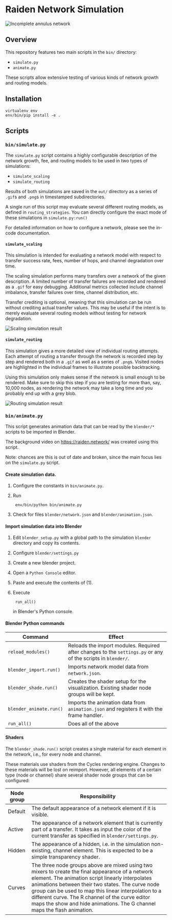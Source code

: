 # Raiden Network Simulation

![Incomplete annulus network](sample_network.png)

## Overview

This repository features two main scripts in the `bin/` directory:
* `simulate.py`
* `animate.py`

These scripts allow extensive testing of various kinds of network growth and routing models.


## Installation

```
virtualenv env
env/bin/pip install -e .
```


## Scripts

### `bin/simulate.py`

The `simulate.py` script contains a highly configurable description of the network growth, fee, and routing models to be used in two types of simulations:
* `simulate_scaling`
* `simulate_routing`

Results of both simulations are saved in the `out/` directory as a series of `.gif`s and `.png`s in timestamped subdirectories.

A single run of this script may evaluate several different routing models, as defined in `routing_strategies`. You can directly configure the exact mode of these simulations in `simulate.py:run()`

For detailed information on how to configure a network, please see the in-code documentation.


#### `simulate_scaling`

This simulation is intended for evaluating a network model with respect to transfer success rate, fees, number of hops, and channel degradation over time.

The scaling simulation performs many transfers over a network of the given description. A limited number of transfer failures are recorded and rendered as a `.gif` for easy debugging. Additional metrics collected include channel imbalance, transfer failures over time, channel distribution, etc.

Transfer crediting is optional, meaning that this simulation can be run without crediting actual transfer values. This may be useful if the intent is to merely evaluate several routing models without testing for network degradation.

![Scaling simulation result](sample_scaling.png)


#### `simulate_routing`

This simulation gives a more detailed view of individual routing attempts. Each attempt of routing a transfer through the network is recorded step by step and rendered both in a `.gif` as well as a series of `.png`s. Visited nodes are highlighted in the individual frames to illustrate possible backtracking.

Using this simulation only makes sense if the network is small enough to be rendered. Make sure to skip this step if you are testing for more than, say, 10,000 nodes, as rendering the network may take a long time and you probably end up with a grey blob.

![Routing simulation result](sample_routing.gif)

### `bin/animate.py`

This script generates animation data that can be read by the `blender/*` scripts to be imported in Blender.

The background video on https://raiden.network/ was created using this script.

Note: chances are this is out of date and broken, since the main focus lies on the `simulate.py` script.

#### Create simulation data.
1. Configure the constants in `bin/animate.py`.
1. Run

        env/bin/python bin/animate.py

1. Check for files `blender/network.json` and `blender/animation.json`.

#### Import simulation data into Blender

1. Edit `blender_setup.py` with a global path to the simulation `blender` directory and copy its contents.
1. Configure `blender/settings.py`
1. Create a new blender project.
1. Open a `Python Console` editor.
1. Paste and execute the contents of (1).
1. Execute

        run_all()

   in Blender's Python console.

#### Blender Python commands

| Command | Effect |
| --- | --- |
| `reload_modules()` | Reloads the import modules. Required after changes to the `settings.py` or any of the scripts in `blender/`. |
| `blender_import.run()` | Imports network model data from `network.json`. |
| `blender_shade.run()` | Creates the shader setup for the visualization. Existing shader node groups will be kept. |
| `blender_animate.run()` | Imports the animation data from `animation.json` and registers it with the frame handler. |
| `run_all()` | Does all of the above |


#### Shaders

The `blender_shade.run()` script creates a single material for each element in the network, i.e., for every node and channel.

These materials use shaders from the Cycles rendering engine. Changes to these materials will be lost on reimport. However, all elements of a certain type (node or channel) share several shader node groups that can be configured:

| Node group | Responsibility |
| --- | --- |
| Default | The default appearance of a network element if it is visible. |
| Active | The appearance of a network element that is currently part of a transfer. It takes as input the color of the current transfer as specified in `blender/settings.py`. |
| Hidden | The appearance of a hidden, i.e. in the simulation non-existing, channel element. This is expected to be a simple transparency shader. |
| Curves | The three node groups above are mixed using two mixers to create the final appearance of a network element. The animation script linearly interpolates animations between their two states. The curve node group can be used to map this linear interpolation to a different curve. The R channel of the curve editor maps the show and hide animations. The G channel maps the flash animation.
